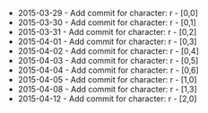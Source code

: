 - 2015-03-29 - Add commit for character: r - [0,0]
- 2015-03-30 - Add commit for character: r - [0,1]
- 2015-03-31 - Add commit for character: r - [0,2]
- 2015-04-01 - Add commit for character: r - [0,3]
- 2015-04-02 - Add commit for character: r - [0,4]
- 2015-04-03 - Add commit for character: r - [0,5]
- 2015-04-04 - Add commit for character: r - [0,6]
- 2015-04-05 - Add commit for character: r - [1,0]
- 2015-04-08 - Add commit for character: r - [1,3]
- 2015-04-12 - Add commit for character: r - [2,0]
